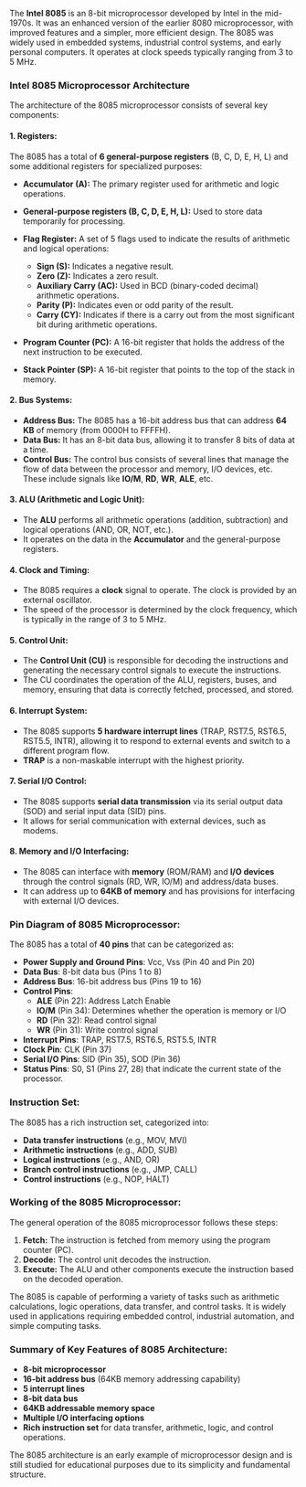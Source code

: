The **Intel 8085** is an 8-bit microprocessor developed by Intel in the mid-1970s. It was an enhanced version of the earlier 8080 microprocessor, with improved features and a simpler, more efficient design. The 8085 was widely used in embedded systems, industrial control systems, and early personal computers. It operates at clock speeds typically ranging from 3 to 5 MHz.

### **Intel 8085 Microprocessor Architecture**

The architecture of the 8085 microprocessor consists of several key components:

#### 1. **Registers:**
   The 8085 has a total of **6 general-purpose registers** (B, C, D, E, H, L) and some additional registers for specialized purposes:
   - **Accumulator (A):** The primary register used for arithmetic and logic operations.
   - **General-purpose registers (B, C, D, E, H, L):** Used to store data temporarily for processing.
   - **Flag Register:** A set of 5 flags used to indicate the results of arithmetic and logical operations:
     - **Sign (S):** Indicates a negative result.
     - **Zero (Z):** Indicates a zero result.
     - **Auxiliary Carry (AC):** Used in BCD (binary-coded decimal) arithmetic operations.
     - **Parity (P):** Indicates even or odd parity of the result.
     - **Carry (CY):** Indicates if there is a carry out from the most significant bit during arithmetic operations.

   - **Program Counter (PC):** A 16-bit register that holds the address of the next instruction to be executed.
   - **Stack Pointer (SP):** A 16-bit register that points to the top of the stack in memory.

#### 2. **Bus Systems:**
   - **Address Bus:** The 8085 has a 16-bit address bus that can address **64 KB** of memory (from 0000H to FFFFH).
   - **Data Bus:** It has an 8-bit data bus, allowing it to transfer 8 bits of data at a time.
   - **Control Bus:** The control bus consists of several lines that manage the flow of data between the processor and memory, I/O devices, etc. These include signals like **IO/M**, **RD**, **WR**, **ALE**, etc.

#### 3. **ALU (Arithmetic and Logic Unit):**
   - The **ALU** performs all arithmetic operations (addition, subtraction) and logical operations (AND, OR, NOT, etc.).
   - It operates on the data in the **Accumulator** and the general-purpose registers.

#### 4. **Clock and Timing:**
   - The 8085 requires a **clock** signal to operate. The clock is provided by an external oscillator.
   - The speed of the processor is determined by the clock frequency, which is typically in the range of 3 to 5 MHz.

#### 5. **Control Unit:**
   - The **Control Unit (CU)** is responsible for decoding the instructions and generating the necessary control signals to execute the instructions.
   - The CU coordinates the operation of the ALU, registers, buses, and memory, ensuring that data is correctly fetched, processed, and stored.

#### 6. **Interrupt System:**
   - The 8085 supports **5 hardware interrupt lines** (TRAP, RST7.5, RST6.5, RST5.5, INTR), allowing it to respond to external events and switch to a different program flow.
   - **TRAP** is a non-maskable interrupt with the highest priority.

#### 7. **Serial I/O Control:**
   - The 8085 supports **serial data transmission** via its serial output data (SOD) and serial input data (SID) pins.
   - It allows for serial communication with external devices, such as modems.

#### 8. **Memory and I/O Interfacing:**
   - The 8085 can interface with **memory** (ROM/RAM) and **I/O devices** through the control signals (RD, WR, IO/M) and address/data buses.
   - It can address up to **64KB of memory** and has provisions for interfacing with external I/O devices.

### **Pin Diagram of 8085 Microprocessor:**
The 8085 has a total of **40 pins** that can be categorized as:
- **Power Supply and Ground Pins**: Vcc, Vss (Pin 40 and Pin 20)
- **Data Bus**: 8-bit data bus (Pins 1 to 8)
- **Address Bus**: 16-bit address bus (Pins 19 to 16)
- **Control Pins**: 
  - **ALE** (Pin 22): Address Latch Enable
  - **IO/M** (Pin 34): Determines whether the operation is memory or I/O
  - **RD** (Pin 32): Read control signal
  - **WR** (Pin 31): Write control signal
- **Interrupt Pins**: TRAP, RST7.5, RST6.5, RST5.5, INTR
- **Clock Pin**: CLK (Pin 37)
- **Serial I/O Pins**: SID (Pin 35), SOD (Pin 36)
- **Status Pins**: S0, S1 (Pins 27, 28) that indicate the current state of the processor.

### **Instruction Set:**
The 8085 has a rich instruction set, categorized into:
- **Data transfer instructions** (e.g., MOV, MVI)
- **Arithmetic instructions** (e.g., ADD, SUB)
- **Logical instructions** (e.g., AND, OR)
- **Branch control instructions** (e.g., JMP, CALL)
- **Control instructions** (e.g., NOP, HALT)

### **Working of the 8085 Microprocessor:**
The general operation of the 8085 microprocessor follows these steps:
1. **Fetch:** The instruction is fetched from memory using the program counter (PC).
2. **Decode:** The control unit decodes the instruction.
3. **Execute:** The ALU and other components execute the instruction based on the decoded operation.

The 8085 is capable of performing a variety of tasks such as arithmetic calculations, logic operations, data transfer, and control tasks. It is widely used in applications requiring embedded control, industrial automation, and simple computing tasks.

### **Summary of Key Features of 8085 Architecture:**
- **8-bit microprocessor**
- **16-bit address bus** (64KB memory addressing capability)
- **5 interrupt lines**
- **8-bit data bus**
- **64KB addressable memory space**
- **Multiple I/O interfacing options**
- **Rich instruction set** for data transfer, arithmetic, logic, and control operations.

The 8085 architecture is an early example of microprocessor design and is still studied for educational purposes due to its simplicity and fundamental structure.
